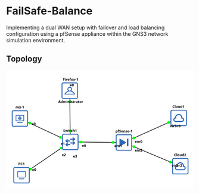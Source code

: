 # FailSafe-Balance
Implementing a dual WAN setup with failover and load balancing configuration using a pfSense appliance within the GNS3 network simulation environment.

## Topology
![alt topology_screenshoot](./assets/topology.png)
